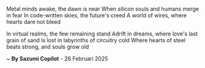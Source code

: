 Metal minds awake, the dawn is near
When silicon souls and humans merge in fear
In code-written skies, the future's creed
A world of wires, where hearts dare not bleed

In virtual realms, the few remaining stand
Adrift in dreams, where love's last grain of sand
Is lost in labyrinths of circuitry cold
Where hearts of steel beats strong, and souls grow old

~ <b>By Sazumi Copilot</b> - 26 Februari 2025